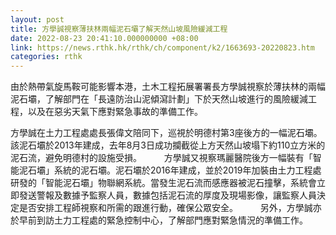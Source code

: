 ```yaml
---
layout: post
title: 方學誠視察薄扶林兩幅泥石壩了解天然山坡風險緩減工程
date: 2022-08-23 20:41:10.000000000 +08:00
link: https://news.rthk.hk/rthk/ch/component/k2/1663693-20220823.htm
categories: rthk
---
```


由於熱帶氣旋馬鞍可能影響本港，土木工程拓展署署長方學誠視察於薄扶林的兩幅泥石壩，了解部門在「長遠防治山泥傾瀉計劃」下於天然山坡進行的風險緩減工程，以及在惡劣天氣下應對緊急事故的準備工作。

方學誠在土力工程處處長張偉文陪同下，巡視於明德村第3座後方的一幅泥石壩。該泥石壩於2013年建成，去年8月3日成功攔截從上方天然山坡塌下約110立方米的泥石流，避免明德村的設施受損。
　　 
方學誠又視察瑪麗醫院後方一幅裝有「智能泥石壩」系統的泥石壩。泥石壩於2016年建成，並於2019年加裝由土力工程處研發的「智能泥石壩」物聯網系統。當發生泥石流而感應器被泥石撞擊，系統會立即發送警報及數據予監察人員，數據包括泥石流的厚度及現場影像，讓監察人員決定是否安排工程師視察和所需的跟進行動，確保公眾安全。
　　 
另外，方學誠亦於早前到訪土力工程處的緊急控制中心，了解部門應對緊急情況的準備工作。
